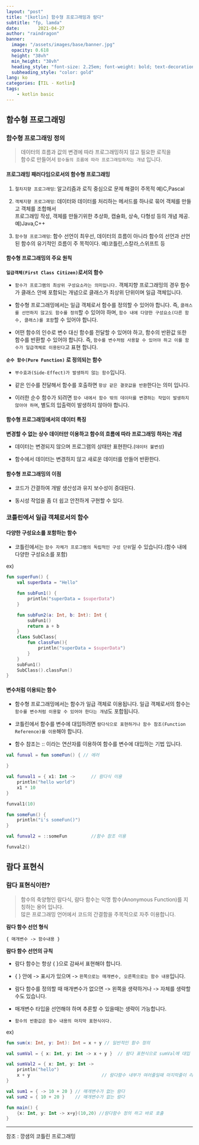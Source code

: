 ```yaml
---
layout: "post"
title: "[kotlin] 함수형 프로그래밍과 람다"
subtitle: "fp, lamda"
date:       2021-04-27
author: "raindragon"
banner:
  image: "/assets/images/base/banner.jpg"
  opacity: 0.618
  height: "38vh"
  min_height: "38vh"
  heading_style: "font-size: 2.25em; font-weight: bold; text-decoration: underline"
  subheading_style: "color: gold"
lang: ko
categories: [TIL - Kotlin]
tags:
    - kotlin basic
---
```


## 함수형 프로그래밍

### 함수형 프로그래밍 정의

 > 데이터의 흐름과 값의 변경에 따라 프로그래밍하지 않고 필요한 로직을 <br>함수로 만들어서 `함수들의 흐름에 따라 프로그래밍하자는 개념` 입니다.

#### 프로그래밍 패러다임으로서의 함수형 프로그래밍

 1. `절차지향 프로그래밍`: 알고리즘과 로직 중심으로 문제 해결이 주목적 예)C,Pascal
 
 2. `객체지향 프로그래밍`: 데이터와 데이터를 처리하는 메서드를 하나로 묶어 객체를 만들고 객체를 조합해서<br> 프로그래밍 작성, 객체를 만들기위한 추상화, 캡슐화, 상속, 다형성 등의 개념 제공. 예)Java,C++

 3. `함수형 프로그래밍`: 함수 선언이 최우선, 데이터의 흐름이 아니라 함수의 선언과 선언된 함수의 유기적인 흐름이 주 목적이다. 예)코틀린,스칼라,스위프트 등

#### 함수형 프로그래밍의 주요 원칙


**`일급객체(First Class Citizen)`로서의 함수**

 - `함수가 프로그램의 최상위 구성요소라는 의미입니다.` 객체지향 프로그래밍의 경우 함수가 클래스 안에 포함되는 개념으로 클래스가 최상위 단위이며 일급 객체입니다.

 - 함수형 프로그래밍에서는 일급 객체로서 함수를 정의할 수 있어야 합니다. 즉, `클래스를 선언하지 않고도 함수를 정의`할 수 있어야 하며, `함수 내에 다양한 구성요소(다른 함수, 클래스)를 포함`할 수 있어야 합니다.

 - 어떤 함수의 인수로 변수 대신 함수를 전달할 수 있어야 하고, 함수의 반환값 또한 함수를 반환할 수 있어야 합니다. 즉, `함수를 변수처럼 사용할 수 있어야 하고 이를 함수가 일급객체로 이용된다`고 표현 합니다.


**`순수 함수(Pure Function)` 로 정의되는 함수** 

 - `부수효과(Side-Effect)가 발생하지 않는 함수`입니다.

 - 같은 인수를 전달해서 함수를 호출하면 `항상 같은 결괏값을 반환`한다는 의미 입니다.

 - 이러한 순수 함수가 되려면 `함수 내에서 함수 밖의 데이터를 변경하는 작업이 발생하지 않아야 하며`, 별도의 입출력이 발생하지 않아야 합니다.

#### 함수형 프로그래밍에서의 데이터 특징

**변경할 수 없는 상수 데이터만 이용하고 함수의 흐름에 따라 프로그래밍 하자는 개념**

 - 데이터는 변경되지 않으며 프로그램의 상태만 표현한다.(`데이터 불변성`)

 - 함수에서 데이터는 변경하지 않고 새로운 데이터를 만들어 반환한다.


#### 함수형 프로그래밍의 이점

 - 코드가 간결하여 개발 생산성과 유지 보수성이 증대된다.

 - 동시성 작업을 좀 더 쉽고 안전하게 구현할 수 있다.

### 코틀린에서 일급 객체로서의 함수 

#### 다양한 구성요소를 포함하는 함수

 - 코틀린에서는 `함수 자체가 프로그램의 독립적인 구성 단위`일 수 있습니다.(함수 내에 다양한 구성요소를 포함)

ex)
```kotlin
fun superFun() {
    val superData = "Hello"

    fun subFun1() {
        println("superData = $superData")
    }

    fun subFun2(a: Int, b: Int): Int {
        subFun1()
        return a + b
    }
    class SubClass{
        fun classFun(){
            println("superData = $superData")
        }
    }
    subFun1()
    SubClass().classFun()
}
```

#### 변수처럼 이용되는 함수

 - 함수형 프로그래밍에서는 함수가 일급 객체로 이용됩니다. 일급 객체로서의 함수는 `함수를 변수처럼 이용할 수 있어야 한다는 개념`도 포합됩니다.

 - 코틀린에서 함수를 변수에 대입하려면 `람다식으로 표현하거나 함수 참조(Function Reference)를 이용`해야 합니다.

  - 함수 참조는 :: 이라는 연산자를 이용하여 함수를 변수에 대입하는 기법 입니다.

```kotlin
val funval = fun someFun() { // 에러

}

val funval1 = { x1: Int ->      // 람다식 이용
    println("hello world")
    x1 * 10
}

funval1(10)

fun someFun() {
    println("i's someFun()")
}

val funval2 = ::someFun         //함수 참조 이용

funval2()

```

## 람다 표현식

### 람다 표현식이란?
 
 > 함수의 축양형인 람다식, 람다 함수는 익명 함수(Anonymous Function)를 지칭하는 용어 입니다.<br>
 많은 프로그래밍 언어에서 코드의 간결함을 주목적으로 자주 이용합니다.


**람다 함수 선언 형식**

```
{ 매개변수 -> 함수내용 }
```

**람다 함수 선언의 규칙**

 - 람다 함수는 항상 { }으로 감싸서 표현해야 합니다.

 - { } 안에 -> 표시가 있으며 -> `왼쪽으로는 매개변수, 오른쪽으로는 함수 내용`입니다.

 - 람다 함수를 정의할 때 매개변수가 없으면 -> 왼쪽을 생략하거나 -> 자체를 생략할 수도 있습니다.

 - 매개변수 타입을 선언해야 하며 추론할 수 있을때는 생략이 가능합니다.

 - `함수의 반환값은 함수 내용의 마지막 표현식이다.`


ex)
```kotlin
fun sum(x: Int, y: Int): Int = x + y // 일반적인 함수 정의

val sumVal = { x: Int, y: Int -> x + y }  // 람다 표현식으로 sumVal에 대입

val sumVal2 = { x: Int, y: Int ->
    println("hello")
    x + y                           // 람다함수 내부가 여러줄일때 마지막줄이 리턴값이 된다.
}

val sum1 = { -> 10 + 20 } // 매개변수가 없는 람다
val sum2 = { 10 + 20 }    // 매개변수가 없는 람다

fun main() {
    {x: Int, y: Int -> x+y}(10,20) //람다함수 정의 하고 바로 호출
}
```


---

참조 : 깡샘의 코틀린 프로그래밍